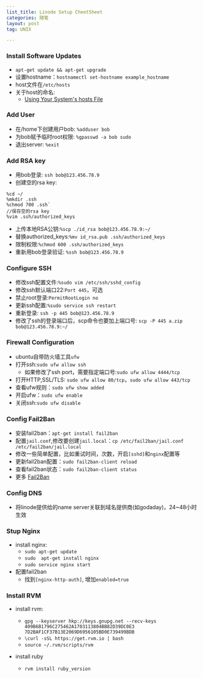 ```yaml
---
list_title: Linode Setup CheetSheet
categories: 随笔
layout: post
tag: UNIX

---
```


### Install Software Updates

- `apt-get update && apt-get upgrade`
- 设置hostname：`hostnamectl set-hostname example_hostname`
- host文件在`/etc/hosts`
- 关于host的命名:
	- [Using Your System's hosts File](https://www.linode.com/docs/networking/dns/using-your-systems-hosts-file) 


### Add User

- 在/home下创建用户bob: `%adduser bob`
- 为bob赋予临时root权限: `%gpasswd -a bob sudo`
- 退出server: `%exit`

### Add RSA key

- 用bob登录: `ssh bob@123.456.78.9`
- 创建空的rsa key: 

```
%cd ~/
%mkdir .ssh
%chmod 700 .ssh`
//保存空的rsa key
%vim .ssh/authorized_keys	
```
- 上传本地RSA公钥:`%scp ./id_rsa bob@123.456.78.9:~/`
- 替换authorized_keys:`%mv id_rsa.pub .ssh/authorized_keys`
- 限制权限:`%chmod 600 .ssh/authorized_keys`
- 重新用bob登录验证: `%ssh bob@123.456.78.9`

### Configure SSH

- 修改ssh配置文件:`%sudo vim /etc/ssh/sshd_config`
- 修改ssh默认端口22:`Port 445`，可选
- 禁止root登录:`PermitRootLogin no`
- 更新ssh配置:`%sudo service ssh restart`
- 重新登录: `ssh -p 445 bob@123.456.78.9`
- 修改了ssh的登录端口后，scp命令也要加上端口号: `scp -P 445 a.zip bob@123.456.78.9:~/`

### Firewall Configuration

- ubuntu自带防火墙工具`ufw`
- 打开ssh:`sudo ufw allow ssh`
	- 如果修改了ssh port，需要指定端口号:`sudo ufw allow 4444/tcp`
- 打开HTTP,SSL/TLS: `sudo ufw allow 80/tcp`，`sudo ufw allow 443/tcp`
- 查看ufw规则：`sudo ufw show added` 
- 开启ufw：`sudo ufw enable`
- 关闭ssh:`sudo ufw disable`


### Config Fail2Ban

- 安装fail2ban：`apt-get install fail2ban`
- 配置`jail.conf`,修改要创建`jail.local`：`cp /etc/fail2ban/jail.conf /etc/fail2ban/jail.local`
- 修改一些简单配置，比如重试时间，次数，开启`[sshd]`和`nginx`配置等
- 更新fail2ban配置：`sudo fail2ban-client reload`
- 查看fail2ban状态：`sudo fail2ban-client status`
- 更多 [Fail2Ban](https://www.linode.com/docs/security/using-fail2ban-for-security)


### Config DNS

- 将linode提供给的name server关联到域名提供商(如godaday)，24~48小时生效  

### Stup Nginx

- install nginx: 
	- `sudo apt-get update`
	- `sudo  apt-get install nginx`
	- `sudo service nginx start`
- 配置fail2ban
	- 找到`[nginx-http-auth]`, 增加`enabled=true` 


### Install RVM

- install rvm:
	- `gpg --keyserver hkp://keys.gnupg.net --recv-keys 409B6B1796C275462A1703113804BB82D39DC0E3 7D2BAF1CF37B13E2069D6956105BD0E739499BDB`
	- `\curl -sSL https://get.rvm.io | bash`
	- `source ~/.rvm/scripts/rvm`

- install ruby
	- `rvm install ruby_version` 

